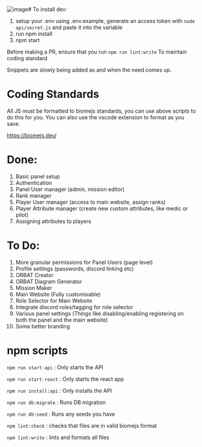 ![image](https://github.com/Kelso-Shaw/arma-headquarters/assets/117351531/0b42086d-21b0-4199-9386-40905b2cb992)# To install dev:
1. setup your .env using .env.example, generate an access token with ```node api/secret.js``` and paste it into the variable
2. run npm install
3. npm start

Before making a PR, ensure that you run
```npm run lint:write```
To maintain coding standard

Snippets are slowly being added as and when the need comes up.

# Coding Standards
All JS must be formatted to biomejs standards, you can use above scripts to do this for you.
You can also use the vscode extension to format as you save.

https://biomejs.dev/

# Done:
1. Basic panel setup
2. Authentication
3. Panel User manager (admin, mission editor)
4. Rank manager
5. Player User manager (access to main website, assign ranks)
6. Player Attribute manager (create new custom attributes, like medic or pilot)
7. Assigning attributes to players

# To Do:
1. More granular permissions for Panel Users (page level)
2. Profile settings (passwords, discord linking etc)
3. ORBAT Creator
4. ORBAT Diagram Generator
5. Mission Maker
6. Main Website (Fully customisable)
7. Role Selector for Main Website
8. Integrate discord roles/tagging for role selector
9. Various panel settings (Things like disabling/enabling registering on both the panel and the main website)
10. Some better branding

# npm scripts
```npm run start-api``` 
: Only starts the API

```npm run start-react```
: Only starts the react app

```npm run install:api```
: Only installs the API

```npm run db:migrate```
: Runs DB migration

```npm run db:seed```
: Runs any seeds you have

```npm lint:check```
: checks that files are in valid biomejs format

```npm lint:write```
: lints and formats all files
